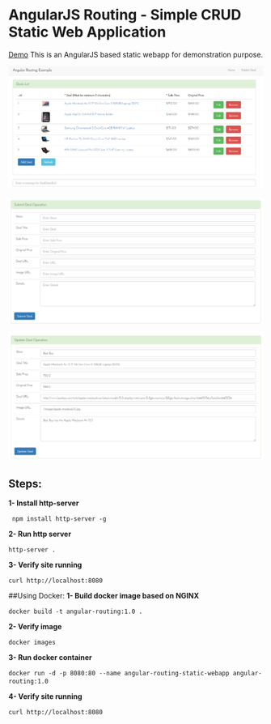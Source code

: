 AngularJS Routing - Simple CRUD Static Web Application
==========
[Demo](http://ganpaw.github.io/angularjs-routing)
This is an AngularJS based static webapp for demonstration purpose.

![Alt text](/images/list.PNG?raw=true "List")

![Alt text](/images/create.PNG?raw=true "Create")

![Alt text](/images/update.PNG?raw=true "Update")


## Steps:

**1- Install http-server**

```
 npm install http-server -g
```

**2- Run http server**

```
http-server .
```

**3- Verify site running**
```
curl http://localhost:8080
```

##Using Docker:
**1- Build docker image based on NGINX**
```
docker build -t angular-routing:1.0 .
```
**2- Verify image**
```
docker images
```
**3- Run docker container**

```
docker run -d -p 8080:80 --name angular-routing-static-webapp angular-routing:1.0
```
**4- Verify site running**
```
curl http://localhost:8080
```
